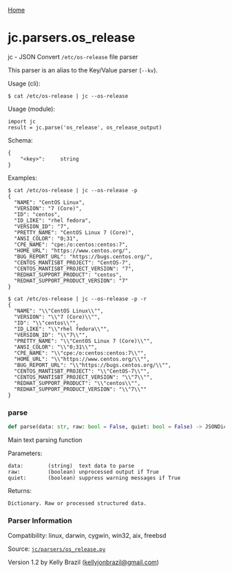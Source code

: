 [Home](https://kellyjonbrazil.github.io/jc/)
<a id="jc.parsers.os_release"></a>

# jc.parsers.os\_release

jc - JSON Convert `/etc/os-release` file parser

This parser is an alias to the Key/Value parser (`--kv`).

Usage (cli):

    $ cat /etc/os-release | jc --os-release

Usage (module):

    import jc
    result = jc.parse('os_release', os_release_output)

Schema:

    {
        "<key>":     string
    }

Examples:

    $ cat /etc/os-release | jc --os-release -p
    {
      "NAME": "CentOS Linux",
      "VERSION": "7 (Core)",
      "ID": "centos",
      "ID_LIKE": "rhel fedora",
      "VERSION_ID": "7",
      "PRETTY_NAME": "CentOS Linux 7 (Core)",
      "ANSI_COLOR": "0;31",
      "CPE_NAME": "cpe:/o:centos:centos:7",
      "HOME_URL": "https://www.centos.org/",
      "BUG_REPORT_URL": "https://bugs.centos.org/",
      "CENTOS_MANTISBT_PROJECT": "CentOS-7",
      "CENTOS_MANTISBT_PROJECT_VERSION": "7",
      "REDHAT_SUPPORT_PRODUCT": "centos",
      "REDHAT_SUPPORT_PRODUCT_VERSION": "7"
    }

    $ cat /etc/os-release | jc --os-release -p -r
    {
      "NAME": "\\"CentOS Linux\\"",
      "VERSION": "\\"7 (Core)\\"",
      "ID": "\\"centos\\"",
      "ID_LIKE": "\\"rhel fedora\\"",
      "VERSION_ID": "\\"7\\"",
      "PRETTY_NAME": "\\"CentOS Linux 7 (Core)\\"",
      "ANSI_COLOR": "\\"0;31\\"",
      "CPE_NAME": "\\"cpe:/o:centos:centos:7\\"",
      "HOME_URL": "\\"https://www.centos.org/\\"",
      "BUG_REPORT_URL": "\\"https://bugs.centos.org/\\"",
      "CENTOS_MANTISBT_PROJECT": "\\"CentOS-7\\"",
      "CENTOS_MANTISBT_PROJECT_VERSION": "\\"7\\"",
      "REDHAT_SUPPORT_PRODUCT": "\\"centos\\"",
      "REDHAT_SUPPORT_PRODUCT_VERSION": "\\"7\\""
    }

<a id="jc.parsers.os_release.parse"></a>

### parse

```python
def parse(data: str, raw: bool = False, quiet: bool = False) -> JSONDictType
```

Main text parsing function

Parameters:

    data:        (string)  text data to parse
    raw:         (boolean) unprocessed output if True
    quiet:       (boolean) suppress warning messages if True

Returns:

    Dictionary. Raw or processed structured data.

### Parser Information
Compatibility:  linux, darwin, cygwin, win32, aix, freebsd

Source: [`jc/parsers/os_release.py`](https://github.com/kellyjonbrazil/jc/blob/master/jc/parsers/os_release.py)

Version 1.2 by Kelly Brazil (kellyjonbrazil@gmail.com)
